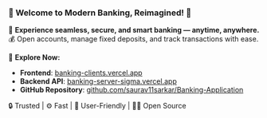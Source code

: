 ### 🌟 Welcome to Modern Banking, Reimagined! 🌟

🚀 **Experience seamless, secure, and smart banking — anytime, anywhere.**
💰 Open accounts, manage fixed deposits, and track transactions with ease.

🔗 **Explore Now:**

* **Frontend**: [banking-clients.vercel.app](https://banking-clients.vercel.app/)
* **Backend API**: [banking-server-sigma.vercel.app](https://banking-server-sigma.vercel.app/)
* **GitHub Repository**: [github.com/saurav11sarkar/Banking-Application](https://github.com/saurav11sarkar/Banking-Application.git)

🔒 Trusted | ⚙️ Fast | 📱 User-Friendly | 👨‍💻 Open Source
